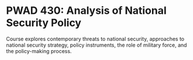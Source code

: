 # PWAD 430: Analysis of National Security Policy

Course explores contemporary threats to national security, approaches to national security strategy, policy instruments, the role of military force, and the policy-making process.